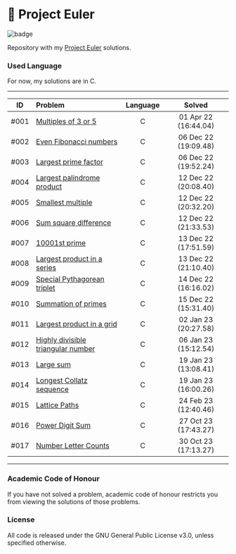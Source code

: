 # 🧮 Project Euler
![badge](https://projecteuler.net/profile/humbertoarndt.png?)  

Repository with my [Project Euler](https://projecteuler.net/) solutions.

### Used Language
For now, my solutions are in C.  
___

| ID | Problem | Language | Solved |
| :---: | :--- | :---: | :---: |
| #001 | [Multiples of 3 or 5](https://github.com/humbertoarndt/project-euler/blob/main/p001.c) | C | 01 Apr 22 (16:44.04) |
| #002 | [Even Fibonacci numbers](https://github.com/humbertoarndt/project-euler/blob/main/p002.c) | C | 06 Dec 22 (19:09.48) |
| #003 | [Largest prime factor](https://github.com/humbertoarndt/project-euler/blob/main/p003.c) | C | 06 Dec 22 (19:52.24) |
| #004 | [Largest palindrome product](https://github.com/humbertoarndt/project-euler/blob/main/p004.c) | C | 12 Dec 22 (20:08.40) |
| #005 | [Smallest multiple](https://github.com/humbertoarndt/project-euler/blob/main/p005.c) | C | 12 Dec 22 (20:32.20) |
| #006 | [Sum square difference](https://github.com/humbertoarndt/project-euler/blob/main/p006.c) | C | 12 Dec 22 (21:33.53) |
| #007 | [10001st prime](https://github.com/humbertoarndt/project-euler/blob/main/p007.c) | C | 13 Dec 22 (17:51.59) |
| #008 | [Largest product in a series](https://github.com/humbertoarndt/project-euler/blob/main/p008.c) | C | 13 Dec 22 (21:10.40) |
| #009 | [Special Pythagorean triplet](https://github.com/humbertoarndt/project-euler/blob/main/p009.c) | C | 14 Dec 22 (16:16.02) |
| #010 | [Summation of primes](https://github.com/humbertoarndt/project-euler/blob/main/p010.c) | C | 15 Dec 22 (15:31.40) |
| #011 | [Largest product in a grid](https://github.com/humbertoarndt/project-euler/blob/main/p011.c) | C | 02 Jan 23 (20:27.58) |
| #012 | [Highly divisible triangular number](https://github.com/humbertoarndt/project-euler/blob/main/p012.c) | C | 06 Jan 23 (15:12.54) |
| #013 | [Large sum](https://github.com/humbertoarndt/project-euler/blob/main/p013.c) | C | 19 Jan 23 (13:08.41) |
| #014 | [Longest Collatz sequence](https://github.com/humbertoarndt/project-euler/blob/main/p014.c) | C | 19 Jan 23 (16:00.26) |
| #015 | [Lattice Paths](https://github.com/humbertoarndt/project-euler/blob/main/p015.c) | C | 24 Feb 23 (12:40.46) |
| #016 | [Power Digit Sum](https://github.com/humbertoarndt/project-euler/blob/main/p016.c) | C | 27 Oct 23 (17:43.27) |
| #017 | [Number Letter Counts](https://github.com/humbertoarndt/project-euler/blob/main/p017.c) | C | 30 Oct 23 (17:13.27) |

---

### Academic Code of Honour
If you have not solved a problem, academic code of honour restricts you from viewing the solutions of those problems.

### License
All code is released under the GNU General Public License v3.0, unless specified otherwise.